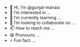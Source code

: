- 👋 Hi, I’m @gunjal-manasi
- 👀 I’m interested in ...
- 🌱 I’m currently learning ...
- 💞️ I’m looking to collaborate on ...
- 📫 How to reach me ...
- 😄 Pronouns: ...
- ⚡ Fun fact: ...

<!---
gunjal-manasi/gunjal-manasi is a ✨ special ✨ repository because its `README.md` (this file) appears on your GitHub profile.
You can click the Preview link to take a look at your changes.
--->
